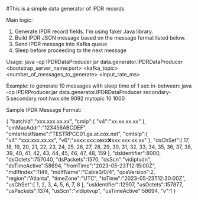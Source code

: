 #This is a simple data generator of IPDR records

Main logic:
1) Generate IPDR record fields. I'm using faker Java library.
2) Build IPDR JSON message based on the message format listed below.  
3) Send IPDR message into Kafka queue
4) Sleep before proceeding to the next message

Usage: java -cp IPDRDataProducer.jar data.generator.IPDRDataProducer <bootstrap_server_name:port> <kafka_topic> <number_of_messages_to_generate> <input_rate_ms>

Example: to generate 10 messages with sleep time of 1 sec in-between:
java -cp IPDRProducer.jar data.generator.IPDRDataProducer secondary-5.secondary.root.hwx.site:9092 mytopic 10 1000

Sample IPDR Message Format:

{
   "batchId":"xxx.xxx.xx.xx",						<IPV4 Address>
   "cmIp":{
      "v4":"xx.xx.xx.xx"							<IPV4 Address>
   },
   "cmMacAddr":"123456ABCDEF",
   "cmtsHostName":"TESTRPCC01.ga.at.cox.net",
   "cmtsIp":{
      "v4":"xxx.xxx.xx.xx", 						<Same as batchId>
      "v6":"xxxx:xxx:xexx:x:xxx:xxx:xx:xx"			<IPV6 Address>
   },
   "dsChSet":[
      17,
      18,
      19,
      20,
      21,
      22,
      23,
      24,
      25,
      26,
      27,
      28,
      29,
      30,
      31,
      32,
      33,
      34,
      35,
      36,
      37,
      38,
      39,
      40,
      41,
      42,
      43,
      44,
      45,
      46,
      47,
      48,
      159
   ],
   "dsIdentifier":8000,
   "dsOctets":757040,
   "dsPackets":1570,
   "dsScn":"vidiptvdn",
   "dsTimeActive":58694,
   "fromTime":"2023-05-23T12:15:00Z",
   "mdIfIndex":1149,
   "mdIfName":"Cable3/0/4",
   "qosVersion":2,
   "region":"Atlanta",
   "timeZone":"UTC",
   "toTime":"2023-05-23T12:30:00Z",
   "usChSet":[
      1,
      2,
      3,
      4,
      5,
      6,
      7,
      8
   ],
   "usIdentifier":12907,
   "usOctets":157877,
   "usPackets":1374,
   "usScn":"vidiptvup",
   "usTimeActive":58694,
   "v":1
}